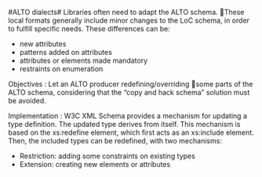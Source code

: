 #ALTO dialects#
Libraries often need to adapt the ALTO schema. These local formats generally include minor changes to the LoC schema, in order to fulfill specific needs. These differences can be:
 - new attributes 
 - patterns added on attributes 
 - attributes or elements made mandatory 
 - restraints on enumeration  

Objectives : Let an ALTO producer redefining/overriding some parts of the ALTO schema, considering that the “copy and hack schema” solution must be avoided. 

Implementation : W3C XML Schema provides a mechanism for updating a type definition. The updated type derives from itself. This mechanism is based on the xs:redefine element, which first acts as an xs:include element. Then, the included types can be redefined, with two mechanisms:
 - Restriction: adding some constraints on existing types
 - Extension: creating new elements or attributes

